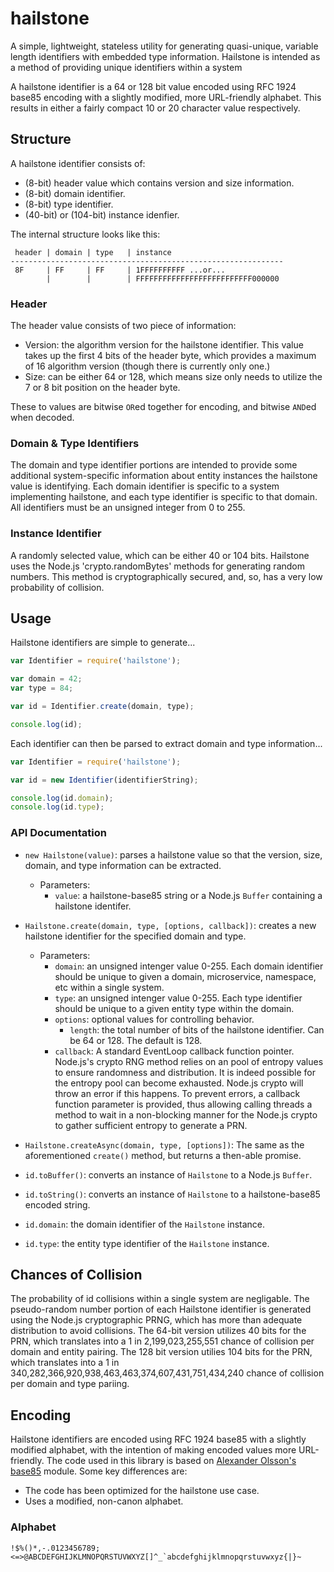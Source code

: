 # hailstone

A simple, lightweight, stateless utility for generating quasi-unique, variable length identifiers with embedded type information.  Hailstone is intended as a method of providing unique identifiers within a system

A hailstone identifier is a 64 or 128 bit value encoded using RFC 1924 base85 encoding with a slightly modified, more URL-friendly alphabet.  This results in either a fairly compact 10 or 20 character value respectively.

## Structure
A hailstone identifier consists of:

* (8-bit) header value which contains version and size information.
* (8-bit) domain identifier.
* (8-bit) type identifier.
* (40-bit) or (104-bit) instance idenfier.

The internal structure looks like this:

```
 header | domain | type   | instance
-------------------------------------------------------------
 8F     | FF     | FF     | 1FFFFFFFFFF ...or...
        |        |        | FFFFFFFFFFFFFFFFFFFFFFFFFF000000
```

### Header
The header value consists of two piece of information:

* Version: the algorithm version for the hailstone identifier.  This value takes up the first 4 bits of the header byte, which provides a maximum of 16 algorithm version (though there is currently only one.)
* Size: can be either 64 or 128, which means size only needs to utilize the 7 or 8 bit position on the header byte.

These to values are bitwise `OR`ed together for encoding, and bitwise `AND`ed when decoded.

### Domain & Type Identifiers
The domain and type identifier portions are intended to provide some additional system-specific information about entity instances the hailstone value is identifying.  Each domain identifier is specific to a system implementing hailstone, and each type identifier is specific to that domain.  All identifiers must be an unsigned integer from 0 to 255.

### Instance Identifier
A randomly selected value, which can be either 40 or 104 bits.  Hailstone uses the Node.js 'crypto.randomBytes' methods for generating random numbers.  This method is cryptographically secured, and, so, has a very low probability of collision.

## Usage
Hailstone identifiers are simple to generate...

```js
var Identifier = require('hailstone');

var domain = 42;
var type = 84;

var id = Identifier.create(domain, type);

console.log(id);
```

Each identifier can then be parsed to extract domain and type information...

```js
var Identifier = require('hailstone');

var id = new Identifier(identifierString);

console.log(id.domain);
console.log(id.type);
```

### API Documentation
* `new Hailstone(value)`: parses a hailstone value so that the version, size, domain, and type information can be extracted.
  * Parameters:
    * `value`: a hailstone-base85 string or a Node.js `Buffer` containing a hailstone identifer.

* `Hailstone.create(domain, type, [options, callback])`: creates a new hailstone identifier for the specified domain and type.
  * Parameters:
    * `domain`: an unsigned intenger value 0-255.  Each domain identifier should be unique to given a domain, microservice, namespace, etc within a single system.
    * `type`: an unsigned intenger value 0-255.  Each type identifier should be unique to a given entity type within the domain.
    * `options`: optional values for controlling behavior.
      * `length`: the total number of bits of the hailstone identifier.  Can be 64 or 128.  The default is 128.
    * `callback`: A standard EventLoop callback function pointer.  Node.js's crypto RNG method relies on an pool of entropy values to ensure randomness and distribution. It is indeed possible for the entropy pool can become exhausted.  Node.js crypto will throw an error if this happens. To prevent errors, a callback function parameter is provided, thus allowing calling threads a method to wait in a non-blocking manner for the Node.js crypto to gather sufficient entropy to generate a PRN.

* `Hailstone.createAsync(domain, type, [options])`: The same as the aforementioned `create()` method, but returns a then-able promise.

* `id.toBuffer()`: converts an instance of `Hailstone` to a Node.js `Buffer`.

* `id.toString()`: converts an instance of `Hailstone` to a hailstone-base85 encoded string.

* `id.domain`: the domain identifier of the `Hailstone` instance.

* `id.type`: the entity type identifier of the `Hailstone` instance.

## Chances of Collision
The probability of id collisions within a single system are negligable.  The pseudo-random number portion of each Hailstone identifier is generated using the Node.js cryptographic PRNG, which has more than adequate distribution to avoid collisions.  The 64-bit version utilizes 40 bits for the PRN, which translates into a 1 in 2,199,023,255,551 chance of collision per domain and entity pairing.  The 128 bit version utilies 104 bits for the PRN, which translates into a 1 in 340,282,366,920,938,463,463,374,607,431,751,434,240 chance of collision per domain and type pariing.

## Encoding
Hailstone identifiers are encoded using RFC 1924 base85 with a slightly modified alphabet, with the intention of making encoded values more URL-friendly.  The code used in this library is based on [Alexander Olsson's](https://github.com/noseglid) [base85](https://github.com/noseglid/base85) module.  Some key differences are:

* The code has been optimized for the hailstone use case.
* Uses a modified, non-canon alphabet.

### Alphabet
```
!$%()*,-.0123456789;<=>@ABCDEFGHIJKLMNOPQRSTUVWXYZ[]^_`abcdefghijklmnopqrstuvwxyz{|}~
```